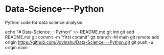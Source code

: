 # Data-Science---Python
Python code for data science analysis

echo "# Data-Science---Python" >> README.md
git init
git add README.md
git commit -m "first commit"
git branch -M main
git remote add origin https://github.com/Jovinahu/Data-Science---Python.git
git push -u origin main
